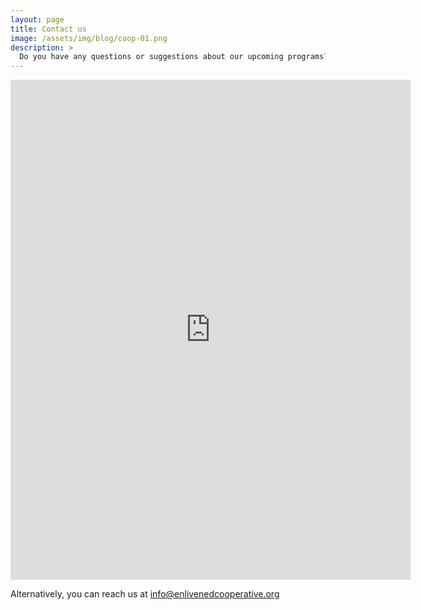 ```yaml
---
layout: page
title: Contact us
image: /assets/img/blog/coop-01.png
description: >
  Do you have any questions or suggestions about our upcoming programs? Contact us!
---
```


<iframe src="https://docs.google.com/forms/d/e/1FAIpQLScL60D08G1Nfo5cBTPU3PLvC5fzqYImOojAD_Dw6ebXgFw4Bw/viewform?embedded=true" width="640" height="800" frameborder="0" marginheight="0" marginwidth="0">Loading…</iframe>


<p>Alternatively, you can reach us at <a href="mailto:info@enlivenedcooperative.org">info@enlivenedcooperative.org</a></p>

